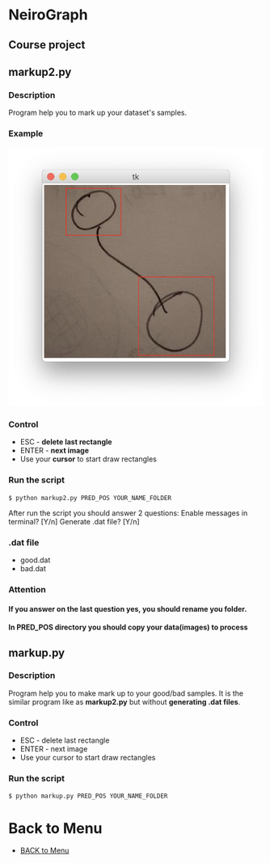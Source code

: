# NeiroGraph
## Course project

## markup2.py
### Description
Program help you to mark up your dataset's samples.

### Example
<img src='data/esc.png'>

### Control
- ESC - **delete last rectangle**
- ENTER - **next image**
- Use your **cursor** to start draw rectangles

### Run the script
```
$ python markup2.py PRED_POS YOUR_NAME_FOLDER
```
After run the script you should answer 2 questions:
Enable messages in terminal? [Y/n]
Generate .dat file? [Y/n]

### .dat file
- good.dat
- bad.dat

### Attention
#### If you answer on the last question __yes__, you should rename you folder.
#### In PRED_POS directory you should copy your data(images) to process




## markup.py
### Description
Program help you to make mark up to your good/bad samples.
It is the similar program like as **markup2.py** but without **generating .dat files**.

### Control
- ESC - delete last rectangle
- ENTER - next image
- Use your cursor to start draw rectangles

### Run the script
```
$ python markup.py PRED_POS YOUR_NAME_FOLDER
```

# Back to Menu
- [BACK to Menu](https://github.com/iu8-nn-2018/NeiroGraph/tree/develop)
